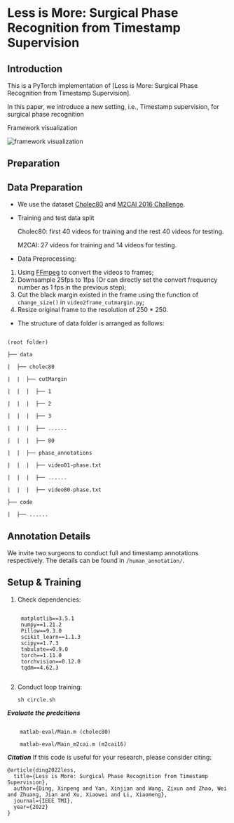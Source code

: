 # Less is More: Surgical Phase Recognition from Timestamp Supervision

## Introduction

This is a PyTorch implementation of [Less is More: Surgical Phase Recognition from Timestamp Supervision].

In this paper, we introduce a new setting, i.e., Timestamp supervision, for surgical phase recognition

Framework visualization

![framework visualization](resources/our_method.svg)

## Preparation

## Data Preparation

* We use the dataset [Cholec80](http://camma.u-strasbg.fr/datasets) and [M2CAI 2016 Challenge](http://camma.u-strasbg.fr/m2cai2016/index.php/program-challenge/).
* Training and test data split

  Cholec80: first 40 videos for training and the rest 40 videos for testing.

  M2CAI: 27 videos for training and 14 videos for testing.
* Data Preprocessing:

1. Using [FFmpeg](https://www.ffmpeg.org/download.html) to convert the videos to frames;
2. Downsample 25fps to 1fps (Or can directly set the convert frequency number as 1 fps in the previous step);
3. Cut the black margin existed in the frame using the function of ``change_size()`` in ``video2frame_cutmargin.py``;
4. Resize original frame to the resolution of 250 * 250.

* The structure of data folder is arranged as follows:

```

(root folder)

├── data

|  ├── cholec80

|  |  ├── cutMargin

|  |  |  ├── 1

|  |  |  ├── 2

|  |  |  ├── 3

|  |  |  ├── ......

|  |  |  ├── 80

|  |  ├── phase_annotations

|  |  |  ├── video01-phase.txt

|  |  |  ├── ......

|  |  |  ├── video80-phase.txt

├── code

|  ├── ......

```
## Annotation Details
We invite two surgeons to conduct full and timestamp annotations respectively. The details can be found in ``/human_annotation/``.

## Setup & Training

1. Check dependencies:

   ```

    matplotlib==3.5.1
    numpy==1.21.2
    Pillow==9.3.0
    scikit_learn==1.1.3
    scipy==1.7.3
    tabulate==0.9.0
    torch==1.11.0
    torchvision==0.12.0
    tqdm==4.62.3


   ```
2. Conduct loop training:


   ```
   sh circle.sh

   ```


***Evaluate the predcitions***

```shell

    matlab-eval/Main.m (cholec80)

    matlab-eval/Main_m2cai.m (m2cai16)

```

***Citation***
If this code is useful for your research, please consider citing:

```shell
@article{ding2022less,
  title={Less is More: Surgical Phase Recognition from Timestamp Supervision},
  author={Ding, Xinpeng and Yan, Xinjian and Wang, Zixun and Zhao, Wei and Zhuang, Jian and Xu, Xiaowei and Li, Xiaomeng},
  journal={IEEE TMI},
  year={2022}
}

```
